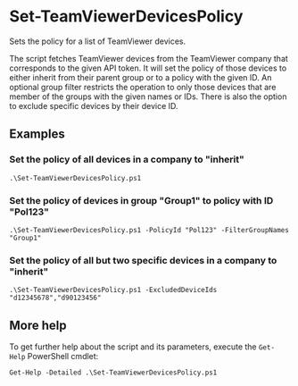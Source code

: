 # Set-TeamViewerDevicesPolicy

Sets the policy for a list of TeamViewer devices.

The script fetches TeamViewer devices from the TeamViewer company that
corresponds to the given API token. It will set the policy of those devices
to either inherit from their parent group or to a policy with the given ID.
An optional group filter restricts the operation to only those devices that
are member of the groups with the given names or IDs.
There is also the option to exclude specific devices by their device ID.

## Examples

### Set the policy of all devices in a company to "inherit"

```
.\Set-TeamViewerDevicesPolicy.ps1
```

### Set the policy of devices in group "Group1" to policy with ID "Pol123"

```
.\Set-TeamViewerDevicesPolicy.ps1 -PolicyId "Pol123" -FilterGroupNames "Group1"
```

### Set the policy of all but two specific devices in a company to "inherit"

```
.\Set-TeamViewerDevicesPolicy.ps1 -ExcludedDeviceIds "d12345678","d90123456"
```

## More help

To get further help about the script and its parameters, execute the
`Get-Help` PowerShell cmdlet:

```
Get-Help -Detailed .\Set-TeamViewerDevicesPolicy.ps1
```
